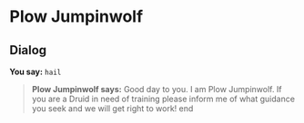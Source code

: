 # Plow Jumpinwolf
## Dialog

**You say:** `hail`



>**Plow Jumpinwolf says:** Good day to you. I am Plow Jumpinwolf. If you are a Druid in need of training please inform me of what guidance you seek and we will get right to work!
end
